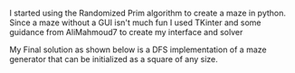 I started using the Randomized Prim algorithm to create a maze in python.
Since a maze without a GUI isn't much fun I used TKinter and some guidance from AliMahmoud7 to create my interface and solver

My Final solution as shown below is a DFS implementation of a maze generator that can be initialized as a square of any size.



